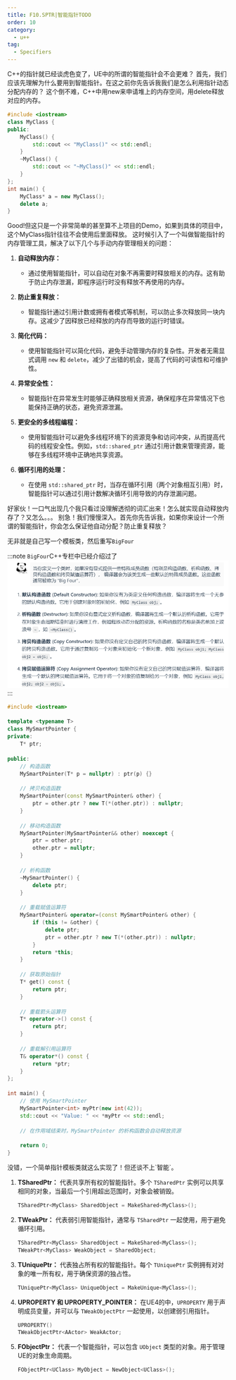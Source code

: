 ```yaml
---
title: F10.SPTR|智能指针TODO
order: 10
category:
  - u++
tag:
  - Specifiers
---
```


<chatmessage avatar="../../assets/emoji/hx.png" :avatarWidth="40">
C++的指针就已经谈虎色变了，UE中的所谓的智能指针会不会更难？
</chatmessage>

<chatmessage avatar="../../assets/emoji/bqb (2).png" :avatarWidth="40" alignLeft>
首先，我们应该先理解为什么要用到智能指针。在这之前你先告诉我我们是怎么利用指针动态分配内存的？
</chatmessage>

<chatmessage avatar="../../assets/emoji/hx.png" :avatarWidth="40">
这个倒不难，C++中用new来申请堆上的内存空间，用delete释放对应的内存。
</chatmessage>

```cpp
#include <iostream>
class MyClass {
public:
    MyClass() {
        std::cout << "MyClass()" << std::endl;
    }
    ~MyClass() {
        std::cout << "~MyClass()" << std::endl;
    }
};
int main() {
    MyClass* a = new MyClass();
    delete a;
}
```
<chatmessage avatar="../../assets/emoji/bqb (6).png" :avatarWidth="40" alignLeft>
Good!但这只是一个非常简单的甚至算不上项目的Demo，如果到具体的项目中，这个MyClass指针往往不会使用后里面释放。
这时候引入了一个叫做智能指针的内存管理工具，解决了以下几个与手动内存管理相关的问题：
</chatmessage>

1. **自动释放内存：**
   - 通过使用智能指针，可以自动在对象不再需要时释放相关的内存。这有助于防止内存泄漏，即程序运行时没有释放不再使用的内存。

2. **防止重复释放：**
   - 智能指针通过引用计数或拥有者模式等机制，可以防止多次释放同一块内存。这减少了因释放已经释放的内存而导致的运行时错误。

3. **简化代码：**
   - 使用智能指针可以简化代码，避免手动管理内存的复杂性。开发者无需显式调用 `new` 和 `delete`，减少了出错的机会，提高了代码的可读性和可维护性。

4. **异常安全性：**
   - 智能指针在异常发生时能够正确释放相关资源，确保程序在异常情况下也能保持正确的状态，避免资源泄漏。

5. **更安全的多线程编程：**
   - 使用智能指针可以避免多线程环境下的资源竞争和访问冲突，从而提高代码的线程安全性。例如，`std::shared_ptr` 通过引用计数来管理资源，能够在多线程环境中正确地共享资源。

6. **循环引用的处理：**
   - 在使用 `std::shared_ptr` 时，当存在循环引用（两个对象相互引用）时，智能指针可以通过引用计数解决循环引用导致的内存泄漏问题。

<chatmessage avatar="../../assets/emoji/bqb (7).png" :avatarWidth="40">
好家伙！一口气出现几个我只看过没理解透彻的词汇出来！怎么就实现自动释放内存了？又怎么。。。
</chatmessage>

<chatmessage avatar="../../assets/emoji/bqb (2).png" :avatarWidth="40" alignLeft>
别急！我们慢慢深入。首先你先告诉我，如果你来设计一个所谓的智能指针，你会怎么保证他自动分配？防止重复释放？
</chatmessage>

<chatmessage avatar="../../assets/emoji/bqb (7).png" :avatarWidth="40">

无非就是自己写一个模板类，然后重写`BigFour`

</chatmessage>

:::note
`BigFour`C++专栏中已经介绍过了
![](..%2Fassets%2Fbigfour.png)
:::

```cpp
#include <iostream>

template <typename T>
class MySmartPointer {
private:
    T* ptr;

public:
    // 构造函数
    MySmartPointer(T* p = nullptr) : ptr(p) {}

    // 拷贝构造函数
    MySmartPointer(const MySmartPointer& other) {
        ptr = other.ptr ? new T(*(other.ptr)) : nullptr;
    }

    // 移动构造函数
    MySmartPointer(MySmartPointer&& other) noexcept {
        ptr = other.ptr;
        other.ptr = nullptr;
    }

    // 析构函数
    ~MySmartPointer() {
        delete ptr;
    }

    // 重载赋值运算符
    MySmartPointer& operator=(const MySmartPointer& other) {
        if (this != &other) {
            delete ptr;
            ptr = other.ptr ? new T(*(other.ptr)) : nullptr;
        }
        return *this;
    }

    // 获取原始指针
    T* get() const {
        return ptr;
    }

    // 重载箭头运算符
    T* operator->() const {
        return ptr;
    }

    // 重载解引用运算符
    T& operator*() const {
        return *ptr;
    }
};

int main() {
    // 使用 MySmartPointer
    MySmartPointer<int> myPtr(new int(42));
    std::cout << "Value: " << *myPtr << std::endl;

    // 在作用域结束时，MySmartPointer 的析构函数会自动释放资源

    return 0;
}
```
<chatmessage avatar="../../assets/emoji/bqb (2).png" :avatarWidth="40" alignLeft>
没错，一个简单指针模板类就这么实现了！但还谈不上`智能`。
</chatmessage>

1. **TSharedPtr：** 代表共享所有权的智能指针。多个 `TSharedPtr` 实例可以共享相同的对象，当最后一个引用超出范围时，对象会被销毁。

   ```cpp
   TSharedPtr<MyClass> SharedObject = MakeShared<MyClass>();
   ```

2. **TWeakPtr：** 代表弱引用智能指针，通常与 `TSharedPtr` 一起使用，用于避免循环引用。

   ```cpp
   TSharedPtr<MyClass> SharedObject = MakeShared<MyClass>();
   TWeakPtr<MyClass> WeakObject = SharedObject;
   ```

3. **TUniquePtr：** 代表独占所有权的智能指针。每个 `TUniquePtr` 实例拥有对对象的唯一所有权，用于确保资源的独占性。

   ```cpp
   TUniquePtr<MyClass> UniqueObject = MakeUnique<MyClass>();
   ```

4. **UPROPERTY 和 UPROPERTY_POINTER：** 在UE4的中，`UPROPERTY` 用于声明成员变量，并可以与 `TWeakObjectPtr` 一起使用，以创建弱引用指针。

   ```cpp
   UPROPERTY()
   TWeakObjectPtr<AActor> WeakActor;
   ```

5. **FObjectPtr：** 代表一个智能指针，可以包含 `UObject` 类型的对象。用于管理UE的对象生命周期。

   ```cpp
   FObjectPtr<UClass> MyObject = NewObject<UClass>();
   ```




